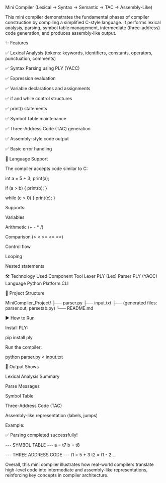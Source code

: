 Mini Compiler (Lexical → Syntax → Semantic → TAC → Assembly-Like)

This mini compiler demonstrates the fundamental phases of compiler construction by compiling a simplified C-style language. It performs lexical analysis, parsing, symbol table management, intermediate (three-address) code generation, and produces assembly-like output.

✨ Features

✅ Lexical Analysis (tokens: keywords, identifiers, constants, operators, punctuation, comments)

✅ Syntax Parsing using PLY (YACC)

✅ Expression evaluation

✅ Variable declarations and assignments

✅ if and while control structures

✅ print() statements

✅ Symbol Table maintenance

✅ Three-Address Code (TAC) generation

✅ Assembly-style code output

✅ Basic error handling

🧠 Language Support

The compiler accepts code similar to C:

int a = 5 + 3;
print(a);

if (a > b) {
print(b);
}

while (c > 0) {
print(c);
}

Supports:

Variables

Arithmetic (+ - \* /)

Comparison (> < >= <= ==)

Control flow

Looping

Nested statements

🛠️ Technology Used
Component Tool
Lexer PLY (Lex)
Parser PLY (YACC)
Language Python
Platform CLI

📁 Project Structure

MiniCompiler_Project/
├── parser.py
├── input.txt
├── (generated files: parser.out, parsetab.py)
└── README.md

▶️ How to Run

Install PLY:

pip install ply

Run the compiler:

python parser.py < input.txt

📌 Output Shows

Lexical Analysis Summary

Parse Messages

Symbol Table

Three-Address Code (TAC)

Assembly-like representation (labels, jumps)

Example:

✅ Parsing completed successfully!

--- SYMBOL TABLE ---
a = t7
b = t8

--- THREE ADDRESS CODE ---
t1 = 5 + 3
t2 = t1 - 2
...

Overall, this mini compiler illustrates how real-world compilers translate high-level code into intermediate and assembly-like representations, reinforcing key concepts in compiler architecture.
